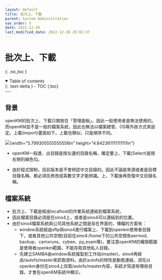 ```yaml
---
layout: default
title: 批次上、下載
parent: System Administration
nav_order: 5
date: 2022-12-28
last_modified_date: 2022-12-28 20:02:37
---
```


# 批次上、下載

{: .no_toc }

<details open markdown="block">
  <summary>
    Table of contents
  </summary>
  {: .text-delta }
- TOC
{:toc}
</details>
---

## 背景

openKM的批次上、下載只開放在「管理面板」，因此一般使用者是無法使用的。而openKM並不是一般的檔案系統，因此也無法以檔案總管、OS等外掛方式來設定。上載(import)畫面如下，上載也類似，只是順序不同。

![](media/image15.png){width="5.799305555555556in"
height="4.642361111111111in"}

- openKM一般進、出目錄是按左邊的目錄名稱，確定要上、下載(Select)是按右側的綠色勾。

- 由於程式限制，目前版本是不會辨認中文目錄的。因此不論是來源或者是目標目錄名稱，都必須先修改成英數文字才能辨識。上、下載後再恢復中文目錄名稱。

## 檔案系統

- 批次上、下載是經由localhost的作業系統連結到檔案系統，
- 因此檔案目錄必須是在sino4上，或者是sino4可以連結到的位置。
- 由於sino4檔案系統與公司其他系統之間是存在界面的，傳檔的方案有：
  - window系統經由sftp與sino4進行檔案上、下載到openkm使用者目錄下，或者其他公共空間(目前在sino4:/home下的公共空間有aermod、backup、camxruns、cybee、py\_exam等)，要注意openKM的權限範圍是使用者openkm範圍，不能存取其他私人目錄。
  - 先建立SAMBA由window系統複製到工作站(master)，sino4再經由/autofs/master來抓取資料。由於autofs的特性是動態連結，須先以openkm身份在sino4上存取/autofs/master內容，系統才知道有哪些目錄，才會在openKM系統中顯示。

